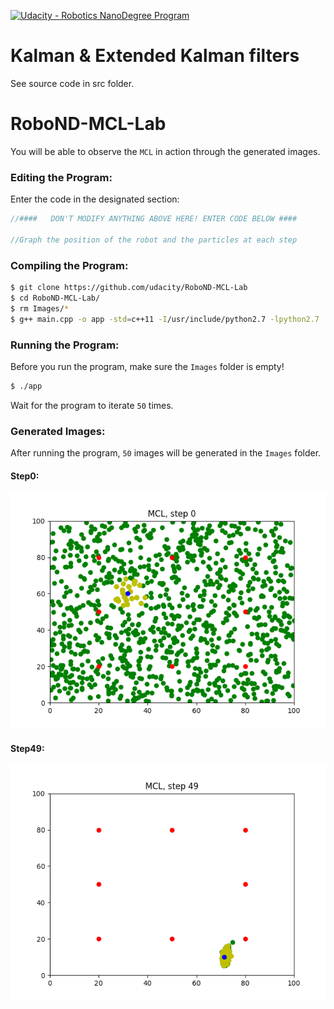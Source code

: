 [![Udacity - Robotics NanoDegree Program](https://s3-us-west-1.amazonaws.com/udacity-robotics/Extra+Images/RoboND_flag.png)](https://www.udacity.com/robotics)

# Kalman & Extended Kalman filters

See source code in src folder.

# RoboND-MCL-Lab
You will be able to observe the `MCL` in action through the generated images. 

### Editing the Program:
Enter the code in the designated section:
```C++
//####   DON'T MODIFY ANYTHING ABOVE HERE! ENTER CODE BELOW ####
		
//Graph the position of the robot and the particles at each step 
```

### Compiling the Program:
```sh
$ git clone https://github.com/udacity/RoboND-MCL-Lab
$ cd RoboND-MCL-Lab/
$ rm Images/*
$ g++ main.cpp -o app -std=c++11 -I/usr/include/python2.7 -lpython2.7
```

### Running the Program:
Before you run the program, make sure the `Images` folder is empty!
```sh
$ ./app
```
Wait for the program to iterate `50` times.

### Generated Images:
After running the program, `50` images will be generated in the `Images` folder.
#### Step0:
![alt text](Images/Step0.png)
#### Step49:
![alt text](Images/Step49.png)

